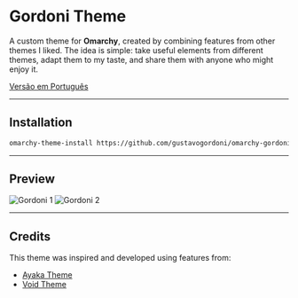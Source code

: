 # Gordoni Theme

A custom theme for **Omarchy**, created by combining features from other themes I liked.
The idea is simple: take useful elements from different themes, adapt them to my taste, and share them with anyone who might enjoy it.

[Versão em Português](README.md)

---

## Installation

```bash
omarchy-theme-install https://github.com/gustavogordoni/omarchy-gordoni-theme
````

---

## Preview

![Gordoni 1](screenshots/1.png)
![Gordoni 2](screenshots/2.png)

---

## Credits

This theme was inspired and developed using features from:

* [Ayaka Theme](https://github.com/abhijeet-swami/omarchy-ayaka-theme)
* [Void Theme](https://github.com/vyrx-dev/omarchy-void-theme.git)